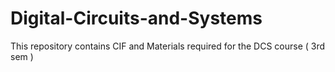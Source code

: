 # Digital-Circuits-and-Systems
This repository contains CIF and Materials required for the DCS course ( 3rd sem )
